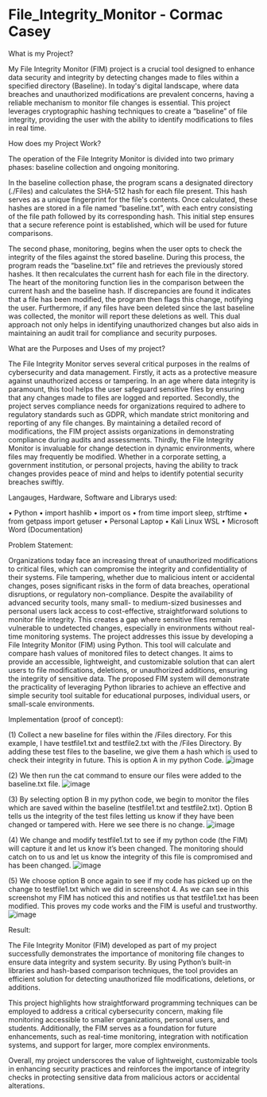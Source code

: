 # File_Integrity_Monitor - Cormac Casey

What is my Project? 

My File Integrity Monitor (FIM) project is a crucial tool designed to enhance data security and integrity by detecting changes made to files within a specified directory (Baseline). In today's digital landscape, where data breaches and unauthorized modifications are prevalent concerns, having a reliable mechanism to monitor file changes is essential. This project leverages cryptographic hashing techniques to create a “baseline” of file integrity, providing the user with the ability to identify modifications to files in real time.

How does my Project Work?

The operation of the File Integrity Monitor is divided into two primary phases: baseline collection and ongoing monitoring.

In the baseline collection phase, the program scans a designated directory (./Files) and calculates the SHA-512 hash for each file present. This hash serves as a unique fingerprint for the file's contents. Once calculated, these hashes are stored in a file named “baseline.txt”, with each entry consisting of the file path followed by its corresponding hash. This initial step ensures that a secure reference point is established, which will be used for future comparisons.

The second phase, monitoring, begins when the user opts to check the integrity of the files against the stored baseline. During this process, the program reads the “baseline.txt” file and retrieves the previously stored hashes. It then recalculates the current hash for each file in the directory. The heart of the monitoring function lies in the comparison between the current hash and the baseline hash. If discrepancies are found it indicates that a file has been modified, the program then flags this change, notifying the user. Furthermore, if any files have been deleted since the last baseline was collected, the monitor will report these deletions as well. This dual approach not only helps in identifying unauthorized changes but also aids in maintaining an audit trail for compliance and security purposes.


What are the Purposes and Uses of my project?

The File Integrity Monitor serves several critical purposes in the realms of cybersecurity and data management. 
Firstly, it acts as a protective measure against unauthorized access or tampering. In an age where data integrity is paramount, this tool helps the user safeguard sensitive files by ensuring that any changes made to files are logged and reported.
Secondly, the project serves compliance needs for organizations required to adhere to regulatory standards such as GDPR, which mandate strict monitoring and reporting of any file changes. By maintaining a detailed record of modifications, the FIM project assists organizations in demonstrating compliance during audits and assessments.
Thirdly, the File Integrity Monitor is invaluable for change detection in dynamic environments, where files may frequently be modified. Whether in a corporate setting, a government institution, or personal projects, having the ability to track changes provides peace of mind and helps to identify potential security breaches swiftly.

Langauges, Hardware, Software and Librarys used:

•	Python
•	import hashlib
•	import os
•	from time import sleep, strftime
•	from getpass import getuser
•	Personal Laptop
•	Kali Linux WSL
•	Microsoft Word (Documentation)



Problem Statement:

Organizations today face an increasing threat of unauthorized modifications to critical files, which can compromise the integrity and confidentiality of their systems. File tampering, whether due to malicious intent or accidental changes, poses significant risks in the form of data breaches, operational disruptions, or regulatory non-compliance.
Despite the availability of advanced security tools, many small- to medium-sized businesses and personal users lack access to cost-effective, straightforward solutions to monitor file integrity. This creates a gap where sensitive files remain vulnerable to undetected changes, especially in environments without real-time monitoring systems.
The project addresses this issue by developing a File Integrity Monitor (FIM) using Python. This tool will calculate and compare hash values of monitored files to detect changes. It aims to provide an accessible, lightweight, and customizable solution that can alert users to file modifications, deletions, or unauthorized additions, ensuring the integrity of sensitive data.
The proposed FIM system will demonstrate the practicality of leveraging Python libraries to achieve an effective and simple security tool suitable for educational purposes, individual users, or small-scale environments.



Implementation (proof of concept):

(1)	Collect a new baseline for files within the /Files directory. For this example, I have testfile1.txt and testfile2.txt with the /Files Directory. By adding these test files to the baseline, we give them a hash which is used to check their integrity in future. This is option A in my python Code.
![image](https://github.com/user-attachments/assets/ddbb5901-c27f-4b6d-9849-61cb0e1231bc)
 

(2)	We then run the cat command to ensure our files were added to the baseline.txt file.
 ![image](https://github.com/user-attachments/assets/3d6c3e49-c61f-4415-a1b8-8b041b00a8fa)


(3)	By selecting option B in my python code, we begin to monitor the files which are saved within the baseline (testfile1.txt and testfile2.txt). Option B tells us the integrity of the test files letting us know if they have been changed or tampered with. Here we see there is no change.
 ![image](https://github.com/user-attachments/assets/e1c32298-7f37-4ac2-b985-1c00393e9f55)


(4)	We change and modify testfile1.txt to see if my python code (the FIM) will capture it and let us know it’s been changed. The monitoring should catch on to us and let us know the integrity of this file is compromised and has been changed.
![image](https://github.com/user-attachments/assets/ace81267-4786-4854-aced-2ff44acf3547)

 

(5)	We choose option B once again to see if my code has picked up on the change to testfile1.txt which we did in screenshot 4. As we can see in this screenshot my FIM has noticed this and notifies us that testfile1.txt has been modified. This proves my code works and the FIM is useful and trustworthy.
![image](https://github.com/user-attachments/assets/3e1bbef2-0e38-4d3c-b942-cbf01625ad03)
 

Result:


The File Integrity Monitor (FIM) developed as part of my project successfully demonstrates the importance of monitoring file changes to ensure data integrity and system security. By using Python’s built-in libraries and hash-based comparison techniques, the tool provides an efficient solution for detecting unauthorized file modifications, deletions, or additions.

This project highlights how straightforward programming techniques can be employed to address a critical cybersecurity concern, making file monitoring accessible to smaller organizations, personal users, and students. Additionally, the FIM serves as a foundation for future enhancements, such as real-time monitoring, integration with notification systems, and support for larger, more complex environments.

Overall, my project underscores the value of lightweight, customizable tools in enhancing security practices and reinforces the importance of integrity checks in protecting sensitive data from malicious actors or accidental alterations.

